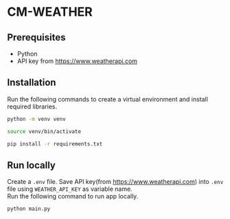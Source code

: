 # CM-WEATHER

## Prerequisites  
* Python  
* API key from <https://www.weatherapi.com>

## Installation
Run the following commands to create a virtual environment and install required libraries.  
```sh 
python -m venv venv
```  
```sh 
source venv/bin/activate
```  
```sh 
pip install -r requirements.txt
```

## Run locally
Create a `.env` file. Save API key(from <https://www.weatherapi.com>) into `.env` file using `WEATHER_API_KEY` as variable name.  
Run the following command to run app locally.  
```sh 
python main.py
```  
